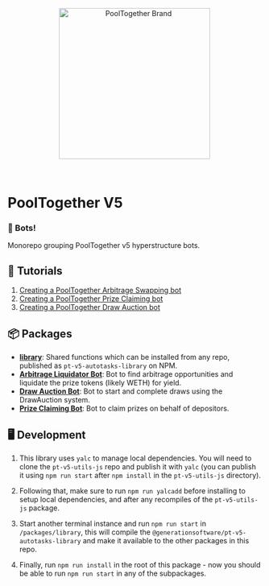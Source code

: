 <p align="center">
  <img src="https://raw.githubusercontent.com/GenerationSoftware/pt-v5-utils-js/main/img/pooltogether-logo--purple@2x.png?raw=true" alt="PoolTogether Brand" style="max-width:100%;" width="300">
</p>

<br />

# PoolTogether V5

### 🤖 Bots!

Monorepo grouping PoolTogether v5 hyperstructure bots.

## 📖 Tutorials

1. [Creating a PoolTogether Arbitrage Swapping bot](https://mirror.xyz/chuckbergeron-g9.eth/ES-IJduktYPb0X_sBikfqL-PVFRweNpoPrlr01zcVX8)
2. [Creating a PoolTogether Prize Claiming bot](https://mirror.xyz/chuckbergeron-g9.eth/xPSEh1pfjV2IT1yswcsjN2gBBrVf548V8q9W23xxA8U)
3. [Creating a PoolTogether Draw Auction bot](https://mirror.xyz/chuckbergeron-g9.eth/1o-d_ScnJ8F0cer5SRmILMSPxTCn4vlWgN7fkU4FD4o)

## 📦 Packages

- **[library](./packages/library)**: Shared functions which can be installed from any repo, published as `pt-v5-autotasks-library` on NPM.
- **[Arbitrage Liquidator Bot](./packages/liquidator)**: Bot to find arbitrage opportunities and liquidate the prize tokens (likely WETH) for yield.
- **[Draw Auction Bot](./packages/draw-auction)**: Bot to start and complete draws using the DrawAuction system.
- **[Prize Claiming Bot](./packages/prize-claimer)**: Bot to claim prizes on behalf of depositors.

## 🖥️ Development

1. This library uses `yalc` to manage local dependencies. You will need to clone the `pt-v5-utils-js` repo and publish it with `yalc` (you can publish it using `npm run start` after `npm install` in the `pt-v5-utils-js` directory).

2. Following that, make sure to run `npm run yalcadd` before installing to setup local dependencies, and after any recompiles of the `pt-v5-utils-js` package.

3. Start another terminal instance and run `npm run start` in `/packages/library`, this will compile the `@generationsoftware/pt-v5-autotasks-library` and make it available to the other packages in this repo.

4. Finally, run `npm run install` in the root of this package - now you should be able to run `npm run start` in any of the subpackages.
